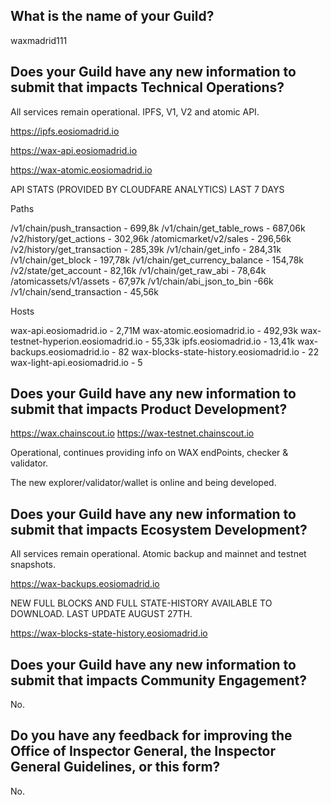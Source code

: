 ## What is the name of your Guild?

waxmadrid111

## Does your Guild have any new information to submit that impacts Technical Operations?

All services remain operational. IPFS, V1, V2 and atomic API.

https://ipfs.eosiomadrid.io

https://wax-api.eosiomadrid.io

https://wax-atomic.eosiomadrid.io


API STATS (PROVIDED BY CLOUDFARE ANALYTICS) LAST 7 DAYS


Paths

/v1/chain/push_transaction - 699,8k
/v1/chain/get_table_rows - 687,06k
/v2/history/get_actions - 302,96k
/atomicmarket/v2/sales - 296,56k
/v2/history/get_transaction - 285,39k
/v1/chain/get_info - 284,31k
/v1/chain/get_block - 197,78k
/v1/chain/get_currency_balance - 154,78k
/v2/state/get_account - 82,16k
/v1/chain/get_raw_abi - 78,64k
/atomicassets/v1/assets - 67,97k
/v1/chain/abi_json_to_bin  -66k
/v1/chain/send_transaction - 45,56k



Hosts

wax-api.eosiomadrid.io - 2,71M
wax-atomic.eosiomadrid.io - 492,93k
wax-testnet-hyperion.eosiomadrid.io - 55,33k
ipfs.eosiomadrid.io - 13,41k
wax-backups.eosiomadrid.io - 82
wax-blocks-state-history.eosiomadrid.io - 22
wax-light-api.eosiomadrid.io - 5






## Does your Guild have any new information to submit that impacts Product Development?



https://wax.chainscout.io
https://wax-testnet.chainscout.io


Operational, continues providing info on WAX endPoints, checker & validator. 

The new explorer/validator/wallet is online and being developed. 




## Does your Guild have any new information to submit that impacts Ecosystem Development?

All services remain operational. Atomic backup and mainnet and testnet snapshots.

https://wax-backups.eosiomadrid.io



NEW FULL BLOCKS AND FULL STATE-HISTORY AVAILABLE TO DOWNLOAD. LAST UPDATE AUGUST 27TH.


https://wax-blocks-state-history.eosiomadrid.io





## Does your Guild have any new information to submit that impacts Community Engagement?

No.

## Do you have any feedback for improving the Office of Inspector General, the Inspector General Guidelines, or this form?

No.
